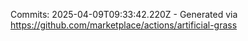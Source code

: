 Commits: 2025-04-09T09:33:42.220Z - Generated via https://github.com/marketplace/actions/artificial-grass
<br>
